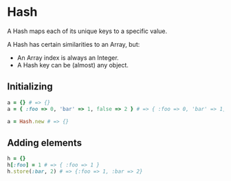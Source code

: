 # Hash

A Hash maps each of its unique keys to a specific value.

A Hash has certain similarities to an Array, but:

- An Array index is always an Integer.
- A Hash key can be (almost) any object.



## Initializing

````ruby
a = {} # => {}
a = { :foo => 0, 'bar' => 1, false => 2 } # => { :foo => 0, 'bar' => 1, false => 2 }

a = Hash.new # => {}
````



## Adding elements

````ruby
h = {}
h[:foo] = 1 # => { :foo => 1 }
h.store(:bar, 2) # => {:foo => 1, :bar => 2}
````

